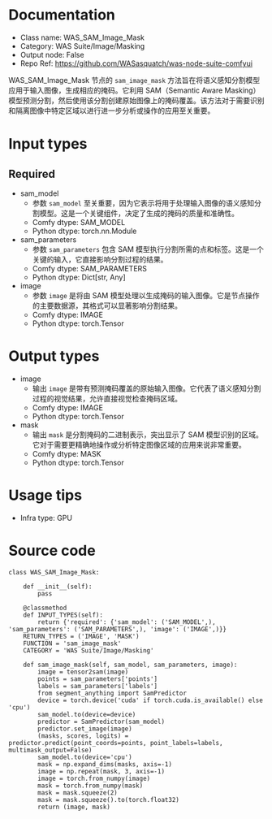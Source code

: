 # Documentation
- Class name: WAS_SAM_Image_Mask
- Category: WAS Suite/Image/Masking
- Output node: False
- Repo Ref: https://github.com/WASasquatch/was-node-suite-comfyui

WAS_SAM_Image_Mask 节点的 `sam_image_mask` 方法旨在将语义感知分割模型应用于输入图像，生成相应的掩码。它利用 SAM（Semantic Aware Masking）模型预测分割，然后使用该分割创建原始图像上的掩码覆盖。该方法对于需要识别和隔离图像中特定区域以进行进一步分析或操作的应用至关重要。

# Input types
## Required
- sam_model
    - 参数 `sam_model` 至关重要，因为它表示将用于处理输入图像的语义感知分割模型。这是一个关键组件，决定了生成的掩码的质量和准确性。
    - Comfy dtype: SAM_MODEL
    - Python dtype: torch.nn.Module
- sam_parameters
    - 参数 `sam_parameters` 包含 SAM 模型执行分割所需的点和标签。这是一个关键的输入，它直接影响分割过程的结果。
    - Comfy dtype: SAM_PARAMETERS
    - Python dtype: Dict[str, Any]
- image
    - 参数 `image` 是将由 SAM 模型处理以生成掩码的输入图像。它是节点操作的主要数据源，其格式可以显著影响分割结果。
    - Comfy dtype: IMAGE
    - Python dtype: torch.Tensor

# Output types
- image
    - 输出 `image` 是带有预测掩码覆盖的原始输入图像。它代表了语义感知分割过程的视觉结果，允许直接视觉检查掩码区域。
    - Comfy dtype: IMAGE
    - Python dtype: torch.Tensor
- mask
    - 输出 `mask` 是分割掩码的二进制表示，突出显示了 SAM 模型识别的区域。它对于需要更精确地操作或分析特定图像区域的应用来说非常重要。
    - Comfy dtype: MASK
    - Python dtype: torch.Tensor

# Usage tips
- Infra type: GPU

# Source code
```
class WAS_SAM_Image_Mask:

    def __init__(self):
        pass

    @classmethod
    def INPUT_TYPES(self):
        return {'required': {'sam_model': ('SAM_MODEL',), 'sam_parameters': ('SAM_PARAMETERS',), 'image': ('IMAGE',)}}
    RETURN_TYPES = ('IMAGE', 'MASK')
    FUNCTION = 'sam_image_mask'
    CATEGORY = 'WAS Suite/Image/Masking'

    def sam_image_mask(self, sam_model, sam_parameters, image):
        image = tensor2sam(image)
        points = sam_parameters['points']
        labels = sam_parameters['labels']
        from segment_anything import SamPredictor
        device = torch.device('cuda' if torch.cuda.is_available() else 'cpu')
        sam_model.to(device=device)
        predictor = SamPredictor(sam_model)
        predictor.set_image(image)
        (masks, scores, logits) = predictor.predict(point_coords=points, point_labels=labels, multimask_output=False)
        sam_model.to(device='cpu')
        mask = np.expand_dims(masks, axis=-1)
        image = np.repeat(mask, 3, axis=-1)
        image = torch.from_numpy(image)
        mask = torch.from_numpy(mask)
        mask = mask.squeeze(2)
        mask = mask.squeeze().to(torch.float32)
        return (image, mask)
```